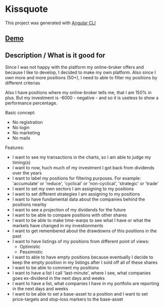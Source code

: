 # Kissquote

This project was generated with [Angular CLI](https://github.com/angular/angular-cli)

## [Demo](https://kissquote.allseits.ch/demo)

## Description / What is it good for

Since I was not happy with the platform my online-broker offers and because I like to develop, I decided to make my own platform.
Also since I own more and more positions (50+), I need to able to filter my positions by different criterias

Also I have positions where my online-broker tells me, that I am 150% in plus. But my investment is -6000 - negative - and so it is useless to show a performance percentage.

Basic concept:
* No registration
* No login
* No marketing
* No mails

Features:
* I want to see my transactions in the charts, so I am able to judge my timing(s)
* I want to now, huch much of my investment I got back from dividends over the years
* I want to label my positions for filtering purposes. For example: 'accumulate' or 'reduce', 'cyclical' or 'non-cyclical', 'strategic' or 'trade'
* I want to set my own sectors I am assigning to my positions
* I want to set different strategies I am assigning to my positions
* I want to have fundamental data about the companies behind the positions nearby
* I want to see a projection of my dividends for the future
* I want to be able to compare positions with other shares
* I want to be able to make time-warps to see what I have or what the markets have changed in my investionments
* I want to get remembered about the drawdowns of this positions in the past
* I want to have listings of my positions from different point of views:
  * Optimistic
  * Pessimistic
* I want to able to have empty positions because eventually I decide to keep the empty position in my listings after I sold off all of these shares
* I want to be able to comment my positions
* I want to have a list I call 'last-minute', where I see, what companies goes ex-dividend in the next days and weeks
* I want to have a list, what companies I have in my portfolio are reporting in the next days and weeks
* I want to be able to set a base-asset to a position and I want to set price-targets and stop-loss markers to the base-asset



